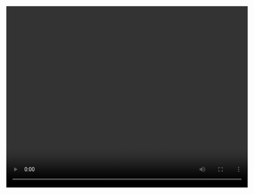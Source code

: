<video width="640" height="480" controls>
  <source src="video_fpga.mp4" type="video/mp4">
  Tu navegador no soporta el elemento de video.
</video>
